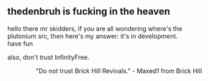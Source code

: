 thedenbruh is fucking in the heaven
--
hello there mr skidders, if you are all wondering where's the<br>
plutonium src, then here's my answer: it's in development.<br>
have fun 

also, don't trust InfinityFree.<br>
<center>"Do not trust Brick Hill Revivals." - Maxed1 from Brick Hill</center>
